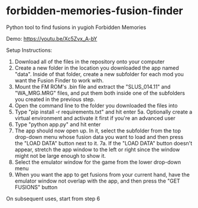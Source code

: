 # forbidden-memories-fusion-finder
Python tool to find fusions in yugioh Forbidden Memories


Demo: https://youtu.be/Xc5Zvx_A-bY

Setup Instructions:

1. Download all of the files in the repository onto your computer
2. Create a new folder in the location you downloaded the app named "data". Inside of that folder, create a new subfolder for each mod you want the Fusion Finder to work with.
3. Mount the FM ROM's .bin file and extract the "SLUS_014.11" and "WA_MRG.MRG" files, and put them both inside one of the subfolders you created in the previous step.
4. Open the command line to the folder you downloaded the files into
5. Type "pip install -r requirements.txt" and hit enter
  5a. Optionally create a virtual environment and activate it first if you're an advanced user
6. Type "python app.py" and hit enter
7. The app should now open up. In it, select the subfolder from the top drop-down menu whose fusion data you want to load and then press the "LOAD DATA" button next to it.
  7a. If the "LOAD DATA" button doesn't appear, stretch the app window to the left or right since the window might not be large enough to show it.
8. Select the emulator window for the game from the lower drop-down menu
9. When you want the app to get fusions from your current hand, have the emulator window not overlap with the app, and then press the "GET FUSIONS" button

On subsequent uses, start from step 6
